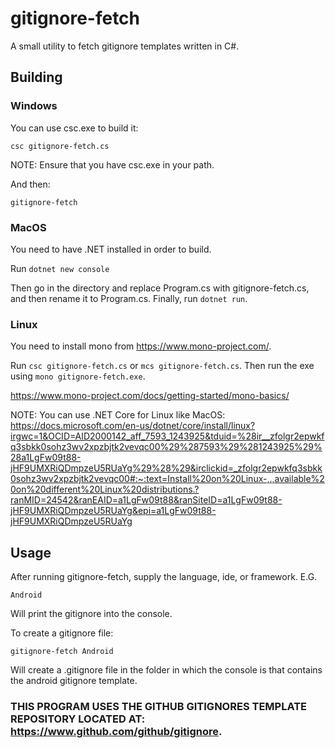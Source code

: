 # gitignore-fetch
A small utility to fetch gitignore templates written in C#.

## Building

### Windows

You can use csc.exe to build it:

```csc gitignore-fetch.cs```

NOTE: Ensure that you have csc.exe in your path.

And then:

```gitignore-fetch```

### MacOS

You need to have .NET installed in order to build.

Run ```dotnet new console```

Then go in the directory and replace Program.cs with gitignore-fetch.cs, and then rename it to Program.cs.
Finally, run ```dotnet run```.

### Linux

You need to install mono from https://www.mono-project.com/.

Run ```csc gitignore-fetch.cs``` or ```mcs gitignore-fetch.cs```.
Then run the exe using ```mono gitignore-fetch.exe```.

https://www.mono-project.com/docs/getting-started/mono-basics/

NOTE: You can use .NET Core for Linux like MacOS: https://docs.microsoft.com/en-us/dotnet/core/install/linux?irgwc=1&OCID=AID2000142_aff_7593_1243925&tduid=%28ir__zfolgr2epwkfq3sbkk0sohz3wv2xpzbjtk2vevqc00%29%287593%29%281243925%29%28a1LgFw09t88-jHF9UMXRiQDmpzeU5RUaYg%29%28%29&irclickid=_zfolgr2epwkfq3sbkk0sohz3wv2xpzbjtk2vevqc00#:~:text=Install%20on%20Linux-,.,available%20on%20different%20Linux%20distributions.?ranMID=24542&ranEAID=a1LgFw09t88&ranSiteID=a1LgFw09t88-jHF9UMXRiQDmpzeU5RUaYg&epi=a1LgFw09t88-jHF9UMXRiQDmpzeU5RUaYg

## Usage
After running gitignore-fetch, supply the language, ide, or framework. E.G.

```gitignore-fetch
Android
```

Will print the gitignore into the console.

To create a gitignore file:

```gitignore-fetch Android```

Will create a .gitignore file in the folder in which the console is that contains the android gitignore template.

### THIS PROGRAM USES THE GITHUB GITIGNORES TEMPLATE REPOSITORY LOCATED AT: https://www.github.com/github/gitignore.
